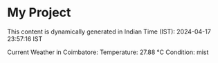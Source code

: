 # My Project

This content is dynamically generated in Indian Time (IST): 2024-04-17 23:57:16 IST


Current Weather in Coimbatore:
Temperature: 27.88 °C
Condition: mist

